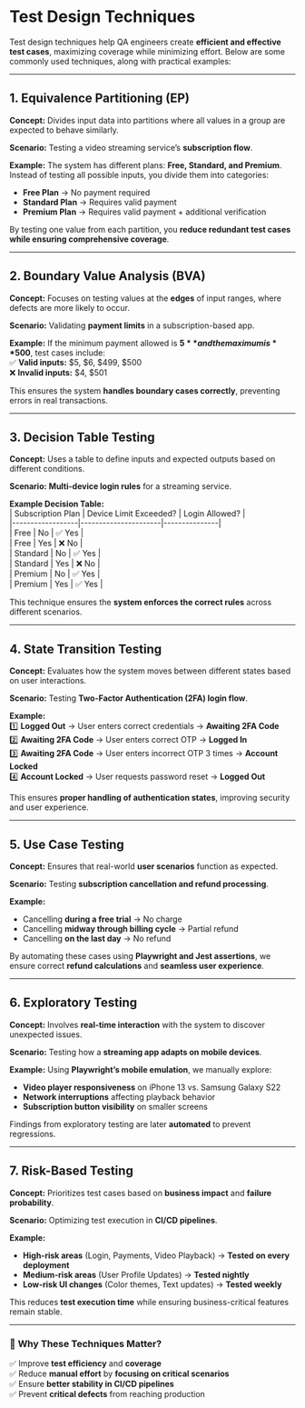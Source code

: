 # **Test Design Techniques**  

Test design techniques help QA engineers create **efficient and effective test cases**, maximizing coverage while minimizing effort. Below are some commonly used techniques, along with practical examples:  

---

## **1. Equivalence Partitioning (EP)**  
**Concept:** Divides input data into partitions where all values in a group are expected to behave similarly.  

**Scenario:** Testing a video streaming service’s **subscription flow**.  

**Example:** The system has different plans: **Free, Standard, and Premium**. Instead of testing all possible inputs, you divide them into categories:  
- **Free Plan** → No payment required  
- **Standard Plan** → Requires valid payment  
- **Premium Plan** → Requires valid payment + additional verification  

By testing one value from each partition, you **reduce redundant test cases while ensuring comprehensive coverage**.  

---

## **2. Boundary Value Analysis (BVA)**  
**Concept:** Focuses on testing values at the **edges** of input ranges, where defects are more likely to occur.  

**Scenario:** Validating **payment limits** in a subscription-based app.  

**Example:** If the minimum payment allowed is **$5** and the maximum is **$500**, test cases include:  
✅ **Valid inputs:** $5, $6, $499, $500  
❌ **Invalid inputs:** $4, $501  

This ensures the system **handles boundary cases correctly**, preventing errors in real transactions.  

---

## **3. Decision Table Testing**  
**Concept:** Uses a table to define inputs and expected outputs based on different conditions.  

**Scenario:** **Multi-device login rules** for a streaming service.  

**Example Decision Table:**  
| Subscription Plan | Device Limit Exceeded? | Login Allowed? |  
|------------------|----------------------|---------------|  
| Free             | No                   | ✅ Yes        |  
| Free             | Yes                  | ❌ No         |  
| Standard         | No                   | ✅ Yes        |  
| Standard         | Yes                  | ❌ No         |  
| Premium          | No                   | ✅ Yes        |  
| Premium          | Yes                  | ✅ Yes        |  

This technique ensures the **system enforces the correct rules** across different scenarios.  

---

## **4. State Transition Testing**  
**Concept:** Evaluates how the system moves between different states based on user interactions.  

**Scenario:** Testing **Two-Factor Authentication (2FA) login flow**.  

**Example:**  
1️⃣ **Logged Out** → User enters correct credentials → **Awaiting 2FA Code**  
2️⃣ **Awaiting 2FA Code** → User enters correct OTP → **Logged In**  
3️⃣ **Awaiting 2FA Code** → User enters incorrect OTP 3 times → **Account Locked**  
4️⃣ **Account Locked** → User requests password reset → **Logged Out**  

This ensures **proper handling of authentication states**, improving security and user experience.  

---

## **5. Use Case Testing**  
**Concept:** Ensures that real-world **user scenarios** function as expected.  

**Scenario:** Testing **subscription cancellation and refund processing**.  

**Example:**  
- Cancelling **during a free trial** → No charge  
- Cancelling **midway through billing cycle** → Partial refund  
- Cancelling **on the last day** → No refund  

By automating these cases using **Playwright and Jest assertions**, we ensure correct **refund calculations** and **seamless user experience**.  

---

## **6. Exploratory Testing**  
**Concept:** Involves **real-time interaction** with the system to discover unexpected issues.  

**Scenario:** Testing how a **streaming app adapts on mobile devices**.  

**Example:** Using **Playwright’s mobile emulation**, we manually explore:  
- **Video player responsiveness** on iPhone 13 vs. Samsung Galaxy S22  
- **Network interruptions** affecting playback behavior  
- **Subscription button visibility** on smaller screens  

Findings from exploratory testing are later **automated** to prevent regressions.  

---

## **7. Risk-Based Testing**  
**Concept:** Prioritizes test cases based on **business impact** and **failure probability**.  

**Scenario:** Optimizing test execution in **CI/CD pipelines**.  

**Example:**  
- **High-risk areas** (Login, Payments, Video Playback) → **Tested on every deployment**  
- **Medium-risk areas** (User Profile Updates) → **Tested nightly**  
- **Low-risk UI changes** (Color themes, Text updates) → **Tested weekly**  

This reduces **test execution time** while ensuring business-critical features remain stable.  

---

### 🚀 **Why These Techniques Matter?**  
✅ Improve **test efficiency** and **coverage**  
✅ Reduce **manual effort** by **focusing on critical scenarios**  
✅ Ensure **better stability in CI/CD pipelines**  
✅ Prevent **critical defects** from reaching production  
